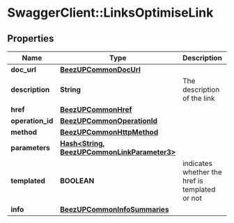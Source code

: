 # SwaggerClient::LinksOptimiseLink

## Properties
Name | Type | Description | Notes
------------ | ------------- | ------------- | -------------
**doc_url** | [**BeezUPCommonDocUrl**](BeezUPCommonDocUrl.md) |  | [optional] 
**description** | **String** | The description of the link | [optional] 
**href** | [**BeezUPCommonHref**](BeezUPCommonHref.md) |  | [optional] 
**operation_id** | [**BeezUPCommonOperationId**](BeezUPCommonOperationId.md) |  | [optional] 
**method** | [**BeezUPCommonHttpMethod**](BeezUPCommonHttpMethod.md) |  | [optional] 
**parameters** | [**Hash&lt;String, BeezUPCommonLinkParameter3&gt;**](BeezUPCommonLinkParameter3.md) |  | [optional] 
**templated** | **BOOLEAN** | indicates whether the href is templated or not | [optional] 
**info** | [**BeezUPCommonInfoSummaries**](BeezUPCommonInfoSummaries.md) |  | [optional] 


